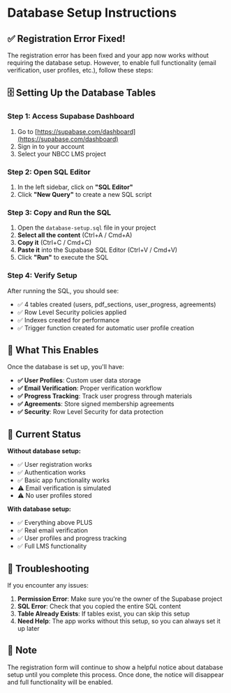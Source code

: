 # Database Setup Instructions

## ✅ Registration Error Fixed!

The registration error has been fixed and your app now works without requiring the database setup. However, to enable full functionality (email verification, user profiles, etc.), follow these steps:

## 🗄️ Setting Up the Database Tables

### Step 1: Access Supabase Dashboard
1. Go to [https://supabase.com/dashboard](https://supabase.com/dashboard)
2. Sign in to your account
3. Select your NBCC LMS project

### Step 2: Open SQL Editor
1. In the left sidebar, click on **"SQL Editor"**
2. Click **"New Query"** to create a new SQL script

### Step 3: Copy and Run the SQL
1. Open the `database-setup.sql` file in your project
2. **Select all the content** (Ctrl+A / Cmd+A)
3. **Copy it** (Ctrl+C / Cmd+C)
4. **Paste it** into the Supabase SQL Editor (Ctrl+V / Cmd+V)
5. Click **"Run"** to execute the SQL

### Step 4: Verify Setup
After running the SQL, you should see:
- ✅ 4 tables created (users, pdf_sections, user_progress, agreements)
- ✅ Row Level Security policies applied
- ✅ Indexes created for performance
- ✅ Trigger function created for automatic user profile creation

## 🎉 What This Enables

Once the database is set up, you'll have:

- **✅ User Profiles**: Custom user data storage
- **✅ Email Verification**: Proper verification workflow
- **✅ Progress Tracking**: Track user progress through materials
- **✅ Agreements**: Store signed membership agreements
- **✅ Security**: Row Level Security for data protection

## 🚀 Current Status

**Without database setup:**
- ✅ User registration works
- ✅ Authentication works
- ✅ Basic app functionality works
- ⚠️ Email verification is simulated
- ⚠️ No user profiles stored

**With database setup:**
- ✅ Everything above PLUS
- ✅ Real email verification
- ✅ User profiles and progress tracking
- ✅ Full LMS functionality

## 🔧 Troubleshooting

If you encounter any issues:

1. **Permission Error**: Make sure you're the owner of the Supabase project
2. **SQL Error**: Check that you copied the entire SQL content
3. **Table Already Exists**: If tables exist, you can skip this setup
4. **Need Help**: The app works without this setup, so you can always set it up later

## 📝 Note

The registration form will continue to show a helpful notice about database setup until you complete this process. Once done, the notice will disappear and full functionality will be enabled.
